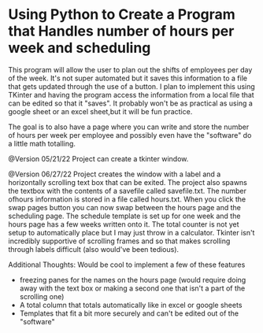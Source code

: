 # Using Python to Create a Program that Handles number of hours per week and scheduling

This program will allow the user to plan out the shifts of employees per day of the week. It's not super automated but it saves this information to a file that gets updated through the use of a       button. I plan to implement this using TKinter and having the program access the information from a local file that can be edited so that it "saves". It probably won't be as practical as using a google sheet or an excel sheet,but it will be fun practice.

The goal is to also have a page where you can write and store the number of hours per week per employee and possibly even have the "software" do a little math totalling.

@Version 05/21/22
Project can create a tkinter window.

@Version 06/27/22
Project creates the window with a label and a horizontally scrolling text box that can be exited. The project also spawns the textbox with the contents of a savefile called savefile.txt. The number ofhours information is stored in a file called hours.txt. When you click the swap pages button you can now swap between the hours page and the scheduling page. The schedule template is set up for one   week and the hours page has a few weeks written onto it. The total counter is not yet setup to automatically place but I may just throw in a calculator. Tkinter isn't incredibly supportive of         scrolling frames and so that makes scrolling through labels difficult (also would've been tedious).

Additional Thoughts: Would be cool to implement a few of these features
- freezing panes for the names on the hours page (would require doing away with the text box or making a second one that isn't a part of the scrolling one)
- A total column that totals automatically like in excel or google sheets
- Templates that fit a bit more securely and can't be edited out of the "software"
